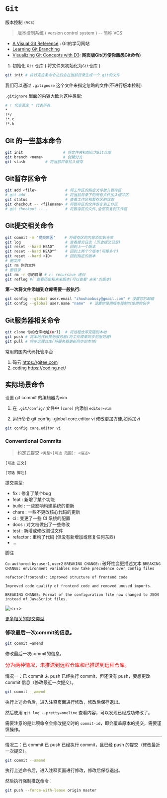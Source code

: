 
# `Git`

版本控制 `(VCS)`
> 版本控制系统 ( version control system ) -- 简称 VCS

+ [A Visual Git Reference](https://marklodato.github.io/visual-git-guide/index-en.html) : Git的学习网站
+ [Learning Git Branching](https://learngitbranching.js.org/)  
+ [Visualizing Git Concepts with D3](https://onlywei.github.io/explain-git-with-d3/): **网页版Git(方便你熟悉Git命令)**

1. 初始化 `Git` 仓库 ( 将文件夹初始化为`Git`仓库 )

```bash
git init # 执行完这条命令之后会在当前目录生成一个.git的文件
```

我们可以通过 `.gitignore` 这个文件来指定忽略的文件(不进行版本控制)

 `.gitignore` 里面的内容大致为这种类型:

```bash
# ! 代表否定 * 代表所有 
*
!*/
!*.c
!*.h
```

## Git 的一些基本命令

```bash
git init                  # 将文件夹初始化为Git仓库
git branch <name>         # 创建分支
git stash		  # 将当前目录拉入缓存
```

## Git暂存区命令

```bash
git add <file>             # 将工作区的指定文件放入暂存区
# git add .                # 将当前目录下的所有文件加入缓冲区
git status                 # 查看工作区和暂存区的状态
git checkout -- <filename> # 将暂存区的文件恢复到工作区
# git checkout -- .        # 将暂存区的文件,全部恢复到工作区
```

## Git提交相关命令

```bash
git commit -m '提交原因'    # 将缓存区的内容添加到仓库
git log                    # 查看提交日志 (历史提交记录)    
git reset --hard HEAD^     # 回到上一个版本
git reset --hard HEAD^^    # 回到上两个个版本(可接多个)
git reset --hard <ID>      # 回到指定的版本
# 删文件
git rm 你的文件
# 删目录
git rm -r 你的目录 # r: recursive 递归
git reflog #( 查看历史和未来版本(可以查看'未来'的版本)
```

**第一次将文件添加到仓库需要一般执行:**

```bash
git config --global user.email "zhouhaobusy@gmail.com" # 设置您的邮箱
git config --global user.name "name"  # 设置你使用版本控制时使用的名字
```

## Git服务器相关命令

```bash
git clone 你的仓库地址(url)  # 将远程仓库克隆到本地
git push # 将本地代码推到服务器(将工作成果同步到服务器) 
git pull # 同步远程仓库(将服务器更新同步到本地)
```

常用的国内代码托管平台

1. 码云 https://gitee.com
2. coding https://coding.net/



## 实际场景命令

设置 git commit 的编辑器为vim
1. 在 `.git/config/` 文件中 `[core]` 内添加 `editor=vim`

2. 运行命令 git config –global core.editor vi 修改更加方便,如添加vi

```bash
git config core.editor vi
```



### Conventional Commits
> 约定式提交
`<类型>[可选 范围]: <描述>`

`[可选 正文]`

`[可选 脚注]`

提交类型:

+ fix : 修复了某个bug
+ feat : 新增了某个功能
+ build : 一些影响构建系统的更新
+ chare : 一些不更改核心代码的更新
+ ci : 变更了一些 CI 系统的配置
+ docs : 对文档做出了一些修改
+ test : 新增或修改测试文件
+ refactor : 重构了代码 (但没有新增加或修复任何东西)
+ ...

脚注

`Co-authored-by:user1,user2`
`BREAKING CHANGE:`: 破坏性变更描述文本
`BREAKING CHANGE: environment variables now take precedence over config files`


```git
refactor(frontend): improved structure of frontend code

Improved code quality of frontend code and removed unused imports.

BREAKING CHANGE: Format of the configuration file now changed to JSON instead of JavaScript files.

```
![<++>](https://www.conventionalcommits.org/zh-hans/) 

[更多相关的提交类型](https://github.com/pvdlg/conventional-changelog-metahub#commit-types) 

### 修改最后一次commit的信息。


```bash
git commit –amend
```

修改最后一次commit的信息。

<font color="red" face=Monaco size=3> 分为两种情况，未推送到远程仓库和已推送到远程仓库。 </font>

情况一：已 commit 未 push
已经执行 commit，但还没有 push，要想更改 commit 信息（修改最近一次提交）。

```bash
git commit --amend
```
执行上述命令后，进入注释页面进行修改，修改后保存退出。

然后使用 `git log --pretty=oneline` 查看内容，可以发现已经成功修改了。

需要注意的是此项命令会修改提交时的 `commit-id`，即会覆盖原本的提交，需要谨慎操作。

---

情况二：已 commit 已 push
已经执行 commit，且已经 push 的提交（修改最近一次提交）。

```bash
git commit --amend
```
执行上述命令后，进入注释页面进行修改，修改后保存退出。

然后执行强制推送命令：


```bash
git push --force-with-lease origin master
```


